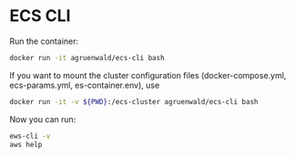 # ECS CLI

Run the container:
```bash 
docker run -it agruenwald/ecs-cli bash
```
If you want to mount the cluster configuration files (docker-compose.yml, ecs-params.yml, es-container.env),
use 
```bash 
docker run -it -v ${PWD}:/ecs-cluster agruenwald/ecs-cli bash
```
 
Now you can run:
```bash    
ews-cli -v
aws help
```